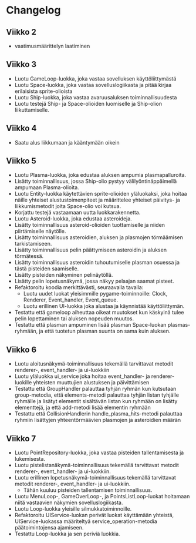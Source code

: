 # Changelog

## Viikko 2

- vaatimusmäärittelyn laatiminen


## Viikko 3

- Luotu GameLoop-luokka, joka vastaa sovelluksen käyttöliittymästä
- Luotu Space-luokka, joka vastaa sovelluslogiikasta ja pitää kirjaa erilaisista sprite-olioista
- Luotu Ship-luokka, joka vastaa avaruusaluksen toiminnallisuudesta
- Luotu testejä Ship- ja Space-olioiden luomiselle ja Ship-olion liikuttamiselle.


## Viikko 4

- Saatu alus liikkumaan ja kääntymään oikein


## Viikko 5

- Luotu Plasma-luokka, joka edustaa aluksen ampumia plasmapalluroita.
- Lisätty toiminnallisuus, jossa Ship-olio pystyy välilyöntinäppäimellä ampumaan 
Plasma-olioita.
- Luotu Entity-luokka käytettävien sprite-olioiden yläluokaksi, joka hoitaa näille 
yhteiset alustustoimenpiteet ja määrittelee yhteiset päivitys- ja liikkumismetodit 
joita Space-olio voi kutsua.
- Korjattu testejä vastaamaan uutta luokkarakennetta.
- Luotu Asteroid-luokka, joka edustaa asteroideja.
- Lisätty toiminnallisuus asteroid-olioiden tuottamiselle ja niiden piirtämiselle näytölle.
- Lisätty toiminnallisuus asteroidien, aluksen ja plasmojen törmäämisen tarkistamiseen.
- Lisätty toiminnallisuus pelin päättymiseen asteroidin ja aluksen törmätessä.
- Lisätty toiminnallisuus asteroidin tuhoutumiselle plasman osuessa ja tästä pisteiden saamiselle.
- Lisätty pisteiden näkyminen pelinäytöllä.
- Lisätty pelin lopetusnäkymä, jossa näkyy pelaajan saamat pisteet.
- Refaktoroitu koodia merkittävästi, seuraavalla tavalla:
  - Luotu uudet luokat yleisimmille pygame-toiminnoille: Clock, Renderer, Event_handler, Event_queue.
  - Luotu erillinen UI-luokka joka alustaa ja käynnistää käyttöliittymän.
- Testattu että gameloop aiheuttaa oikeat muutokset kun käskyinä tulee pelin lopettaminen tai aluksen nopeuden muutos.
- Testattu että plasman ampuminen lisää plasman Space-luokan plasmas-ryhmään, ja että tuotetun plasman suunta on sama kuin aluksen.


## Viikko 6

- Luotu aloitusnäkymä-toiminnallisuus tekemällä tarvittavat metodit renderer-, event_handler- ja ui-luokkiin
- Luotu yläluokka ui_service joka hoitaa event_handler- ja renderer-luokille yhteisten muuttujien alustuksen ja päivittämisen
- Testattu että GroupHandler palauttaa tyhjän ryhmän kun kutsutaan group-metodia, että elements-metodi palauttaa tyhjän listan tyhjälle ryhmälle ja lisätyt elementit sisältävän listan kun ryhmään on lisätty elementtejä, ja että add-metodi lisää elementin ryhmään
- Testattu että CollisionHandlerin handle_plasma_hits-metodi palauttaa ryhmiin lisättyjen yhteentörmäävien plasmojen ja asteroidien määrän

## Viikko 7

- Luotu PointRepository-luokka, joka vastaa pisteiden tallentamisesta ja lukemisesta.
- Luotu pistelistanäkymä-toiminnallisuus tekemällä tarvittavat metodit renderer-, event_handler- ja ui-luokkiin.
- Luotu erillinen lopetusnäkymä-toiminnallisuus tekemällä tarvittavat metodit renderer-, event_handler- ja ui-luokkiin.
  - Tähän kuuluu pisteiden tallentamisen toiminnallisuus.
- Luotu MenuLoop-, GameOverLoop-, ja PointsListLoop-luokat hoitamaan niitä vastaavien näkymien sovelluslogiikasta.
- Luotu Loop-luokka yleisille silmukkatoiminnoille.
- Refaktoroitu UIService-luokan perivät luokat käyttämään yhteistä, UIService-luokassa määriteltyä service_operation-metodia päätoimintojensa ajamiseen.
- Testattu Loop-luokka ja sen periviä luokkia.
